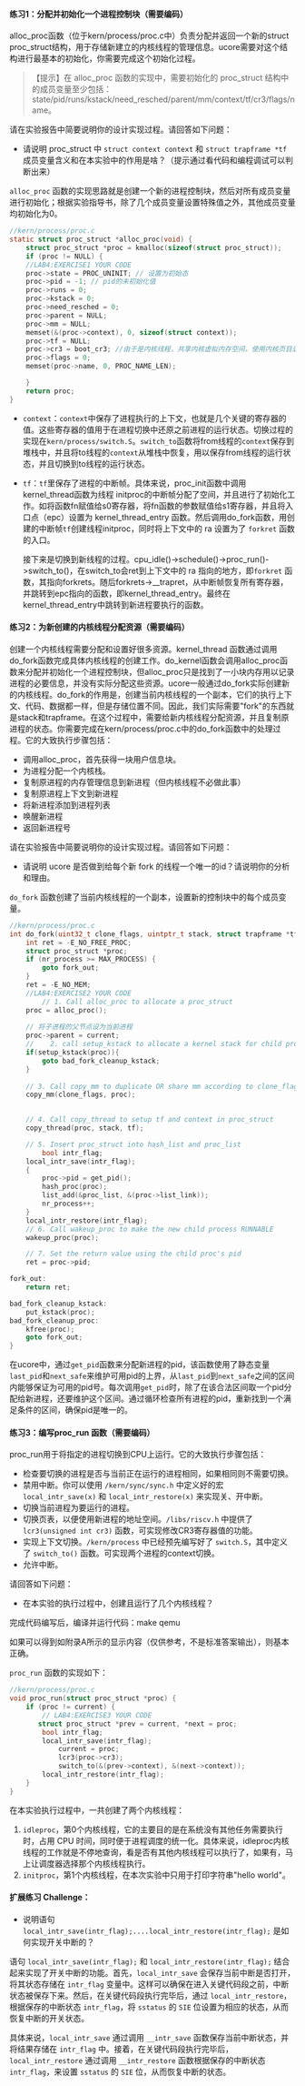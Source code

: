 #### 练习1：分配并初始化一个进程控制块（需要编码）
alloc_proc函数（位于kern/process/proc.c中）负责分配并返回一个新的struct proc_struct结构，用于存储新建立的内核线程的管理信息。ucore需要对这个结构进行最基本的初始化，你需要完成这个初始化过程。

> 【提示】在 alloc_proc 函数的实现中，需要初始化的 proc_struct 结构中的成员变量至少包括：state/pid/runs/kstack/need_resched/parent/mm/context/tf/cr3/flags/name。

请在实验报告中简要说明你的设计实现过程。请回答如下问题：

- 请说明 proc_struct 中 `struct context context` 和 `struct trapframe *tf` 成员变量含义和在本实验中的作用是啥？（提示通过看代码和编程调试可以判断出来）

`alloc_proc` 函数的实现思路就是创建一个新的进程控制块，然后对所有成员变量进行初始化；根据实验指导书，除了几个成员变量设置特殊值之外，其他成员变量均初始化为0。

```c
//kern/process/proc.c
static struct proc_struct *alloc_proc(void) {
    struct proc_struct *proc = kmalloc(sizeof(struct proc_struct));
    if (proc != NULL) {
    //LAB4:EXERCISE1 YOUR CODE
    proc->state = PROC_UNINIT; // 设置为初始态
    proc->pid = -1; // pid的未初始化值
    proc->runs = 0;
    proc->kstack = 0;
    proc->need_resched = 0;
    proc->parent = NULL;
    proc->mm = NULL;
    memset(&(proc->context), 0, sizeof(struct context));
    proc->tf = NULL;
    proc->cr3 = boot_cr3; //由于是内核线程，共享内核虚拟内存空间，使用内核页目录表的基址
    proc->flags = 0;
    memset(proc->name, 0, PROC_NAME_LEN);

    }
    return proc;
}
```

- `context`：`context`中保存了进程执行的上下文，也就是几个关键的寄存器的值。这些寄存器的值用于在进程切换中还原之前进程的运行状态。切换过程的实现在`kern/process/switch.S`。`switch_to`函数将from线程的`context`保存到堆栈中，并且将to线程的`context`从堆栈中恢复，用以保存from线程的运行状态，并且切换到to线程的运行状态。

- `tf`：`tf`里保存了进程的中断帧。具体来说，proc_init函数中调用kernel_thread函数为线程 initproc的中断帧分配了空间，并且进行了初始化工作。如将函数fn赋值给s0寄存器，将fn函数的参数赋值给s1寄存器，并且将入口点（epc）设置为 kernel_thread_entry 函数。然后调用do_fork函数，用创建的中断帧`tf`创建线程initproc，同时将上下文中的 ra 设置为了 `forkret` 函数的入口。

  接下来是切换到新线程的过程。cpu_idle()->schedule()->proc_run()->switch_to()，在switch_to会ret到上下文中的 ra 指向的地方，即`forkret` 函数，其指向forkrets。随后forkrets->__trapret，从中断帧恢复所有寄存器，并跳转到epc指向的函数，即kernel_thread_entry。最终在kernel_thread_entry中跳转到新进程要执行的函数。

#### 练习2：为新创建的内核线程分配资源（需要编码）
创建一个内核线程需要分配和设置好很多资源。kernel_thread 函数通过调用do_fork函数完成具体内核线程的创建工作。do_kernel函数会调用alloc_proc函数来分配并初始化一个进程控制块，但alloc_proc只是找到了一小块内存用以记录进程的必要信息，并没有实际分配这些资源。ucore一般通过do_fork实际创建新的内核线程。do_fork的作用是，创建当前内核线程的一个副本，它们的执行上下文、代码、数据都一样，但是存储位置不同。因此，我们实际需要"fork"的东西就是stack和trapframe。在这个过程中，需要给新内核线程分配资源，并且复制原进程的状态。你需要完成在kern/process/proc.c中的do_fork函数中的处理过程。它的大致执行步骤包括：

- 调用alloc_proc，首先获得一块用户信息块。
- 为进程分配一个内核栈。
- 复制原进程的内存管理信息到新进程（但内核线程不必做此事）
- 复制原进程上下文到新进程
- 将新进程添加到进程列表
- 唤醒新进程
- 返回新进程号

请在实验报告中简要说明你的设计实现过程。请回答如下问题：

- 请说明 ucore 是否做到给每个新 fork 的线程一个唯一的id？请说明你的分析和理由。

`do_fork` 函数创建了当前内核线程的一个副本，设置新的控制块中的每个成员变量。

```c
//kern/process/proc.c
int do_fork(uint32_t clone_flags, uintptr_t stack, struct trapframe *tf) {
    int ret = -E_NO_FREE_PROC;
    struct proc_struct *proc;
    if (nr_process >= MAX_PROCESS) {
        goto fork_out;
    }
    ret = -E_NO_MEM;
    //LAB4:EXERCISE2 YOUR CODE
        // 1. Call alloc_proc to allocate a proc_struct
    proc = alloc_proc();
    
    // 将子进程的父节点设为当前进程
    proc->parent = current;
    //    2. call setup_kstack to allocate a kernel stack for child process
    if(setup_kstack(proc)){
        goto bad_fork_cleanup_kstack;
    }
    
    // 3. Call copy_mm to duplicate OR share mm according to clone_flags
    copy_mm(clone_flags, proc);
    

    // 4. Call copy_thread to setup tf and context in proc_struct
    copy_thread(proc, stack, tf);

    // 5. Insert proc_struct into hash_list and proc_list
        bool intr_flag;
    local_intr_save(intr_flag);
    {
        proc->pid = get_pid();
        hash_proc(proc);
        list_add(&proc_list, &(proc->list_link));
        nr_process++;
    }
    local_intr_restore(intr_flag);
    // 6. Call wakeup_proc to make the new child process RUNNABLE
    wakeup_proc(proc);

    // 7. Set the return value using the child proc's pid
    ret = proc->pid;

fork_out:
    return ret;

bad_fork_cleanup_kstack:
    put_kstack(proc);
bad_fork_cleanup_proc:
    kfree(proc);
    goto fork_out;
}
```

在ucore中，通过`get_pid`函数来分配新进程的pid，该函数使用了静态变量`last_pid`和`next_safe`来维护可用pid的上界，从`last_pid`到`next_safe`之间的区间内能够保证为可用的pid号。每次调用`get_pid`时，除了在该合法区间取一个pid分配给新进程，还要维护这个区间。通过循环检查所有进程的pid，重新找到一个满足条件的区间，确保pid是唯一的。

#### 练习3：编写proc_run 函数（需要编码）
proc_run用于将指定的进程切换到CPU上运行。它的大致执行步骤包括：

- 检查要切换的进程是否与当前正在运行的进程相同，如果相同则不需要切换。
- 禁用中断。你可以使用 `/kern/sync/sync.h` 中定义好的宏 `local_intr_save(x)` 和 `local_intr_restore(x)` 来实现关、开中断。
- 切换当前进程为要运行的进程。
- 切换页表，以便使用新进程的地址空间。`/libs/riscv.h` 中提供了 `lcr3(unsigned int cr3)` 函数，可实现修改CR3寄存器值的功能。
- 实现上下文切换。`/kern/process` 中已经预先编写好了 `switch.S`，其中定义了 `switch_to()` 函数。可实现两个进程的context切换。
- 允许中断。

请回答如下问题：

- 在本实验的执行过程中，创建且运行了几个内核线程？

完成代码编写后，编译并运行代码：make qemu

如果可以得到如附录A所示的显示内容（仅供参考，不是标准答案输出），则基本正确。

`proc_run` 函数的实现如下：

```c
//kern/process/proc.c
void proc_run(struct proc_struct *proc) {
    if (proc != current) {
        // LAB4:EXERCISE3 YOUR CODE
       struct proc_struct *prev = current, *next = proc;
        bool intr_flag;
        local_intr_save(intr_flag);
            current = proc;
            lcr3(proc->cr3);
            switch_to(&(prev->context), &(next->context));
        local_intr_restore(intr_flag);
    }
}
```

在本实验执行过程中，一共创建了两个内核线程：  
1. `idleproc`，第0个内核线程，它的主要目的是在系统没有其他任务需要执行时，占用 CPU 时间，同时便于进程调度的统一化。具体来说，idleproc内核线程的工作就是不停地查询，看是否有其他内核线程可以执行了，如果有，马上让调度器选择那个内核线程执行。
2. `initproc`，第1个内核线程，在本次实验中只用于打印字符串"hello world"。

#### 扩展练习 Challenge：

- 说明语句 `local_intr_save(intr_flag);....local_intr_restore(intr_flag);` 是如何实现开关中断的？

语句 `local_intr_save(intr_flag);` 和 `local_intr_restore(intr_flag);` 结合起来实现了开关中断的功能。首先，`local_intr_save` 会保存当前中断是否打开，将其状态存储在 `intr_flag` 变量中。这样可以确保在进入关键代码段之前，中断状态被保存下来。然后，在关键代码段执行完毕后，通过 `local_intr_restore`，根据保存的中断状态 `intr_flag`，将 `sstatus` 的 `SIE` 位设置为相应的状态，从而恢复中断的开关状态。

具体来说，`local_intr_save` 通过调用 `__intr_save` 函数保存当前中断状态，并将结果存储在 `intr_flag` 中。接着，在关键代码段执行完毕后，`local_intr_restore` 通过调用 `__intr_restore` 函数根据保存的中断状态 `intr_flag`，来设置 `sstatus` 的 `SIE` 位，从而恢复中断的状态。
